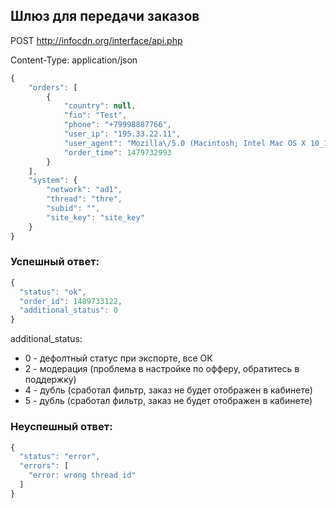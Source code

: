 ## Шлюз для передачи заказов


POST http://infocdn.org/interface/api.php

Content-Type: application/json

```javascript
{
    "orders": [
        {
            "country": null,
            "fio": "Test",
            "phone": "+79998887766",
            "user_ip": "195.33.22.11",
            "user_agent": "Mozilla\/5.0 (Macintosh; Intel Mac OS X 10_12_1) AppleWebKit\/537.36 (KHTML, like Gecko) Chrome\/54.0.2840.98 Safari\/537.36",
            "order_time": 1479732993
        }
    ],
    "system": {
        "network": "ad1",
        "thread": "thre",
        "subid": "",
        "site_key": "site_key"
    }
}
```



### Успешный ответ:
```javascript
{
  "status": "ok",
  "order_id": 1489733122,
  "additional_status": 0
}
```

additional_status:
* 0 - дефолтный статус при экспорте, все ОК
* 2 - модерация (проблема в настройке по офферу, обратитесь в поддержку)
* 4 - дубль (сработал фильтр, заказ не будет отображен в кабинете)
* 5 - дубль (сработал фильтр, заказ не будет отображен в кабинете)








### Неуспешный ответ:

```javascript
{
  "status": "error",
  "errors": [
    "error: wrong thread id"
  ]
}
```

